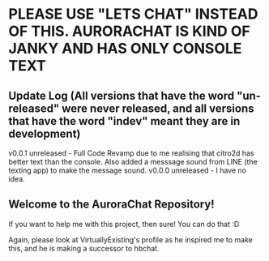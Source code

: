 <h1>PLEASE USE "LETS CHAT" INSTEAD OF THIS. AURORACHAT IS KIND OF JANKY AND HAS ONLY CONSOLE TEXT</h1>

<h2>Update Log (All versions that have the word "un-released" were never released, and all versions that have the word "indev" meant they are in development)</h2>

v0.0.1 unreleased - Full Code Revamp due to me realising that citro2d has better text than the console. Also added a messsage sound from LINE (the texting app) to make the message sound.
v0.0.0 unreleased - I have no idea.

<h2>Welcome to the AuroraChat Repository!</h2>
<p>If you want to help me with this project, then sure! You can do that :D</p>
<p>Again, please look at VirtuallyExisting's profile as he inspired me to make this, and he is making a successor to hbchat.</p>
